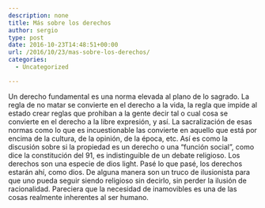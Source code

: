 ```yaml
---
description: none
title: Más sobre los derechos
author: sergio
type: post
date: 2016-10-23T14:48:51+00:00
url: /2016/10/23/mas-sobre-los-derechos/
categories:
  - Uncategorized

---
```

Un derecho fundamental es una norma elevada al plano de lo sagrado. La regla de no matar se convierte en el derecho a la vida, la regla que impide al estado crear reglas que prohiban a la gente decir tal o cual cosa se convierte en el derecho a la libre expresión, y así. La sacralización de esas normas como lo que es incuestionable las convierte en aquello que está por encima de la cultura, de la opinión, de la época, etc. Así es como la discusión sobre si la propiedad es un derecho o una &#8220;función social&#8221;, como dice la constitución del 91, es indistinguible de un debate religioso. Los derechos son una especie de dios light. Pasé lo que pasé, los derechos estarán ahí, como dios. De alguna manera son un truco de ilusionista para que uno pueda seguir siendo religioso sin decirlo, sin perder la ilusión de racionalidad. Pareciera que la necesidad de inamovibles es una de las cosas realmente inherentes al ser humano.

&nbsp;
